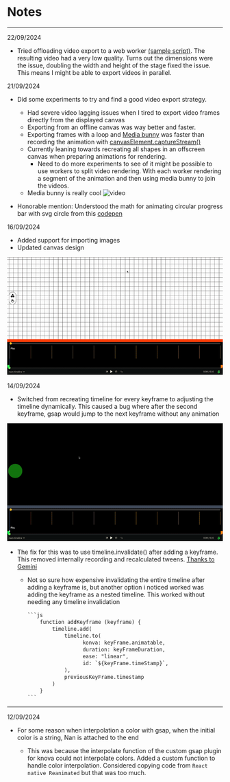 # Notes

<hr />
22/09/2024

- Tried offloading video export to a web worker [(sample script)](https://gist.github.com/uwemneku/53da519d8f602098c9fb7dacba53a672). The resulting video had a very low quality. Turns out the dimensions were the issue, doubling the width and height of the stage fixed the issue.
This means I might be able to export videos in parallel.

21/09/2024

- Did some experiments to try and find a good video export strategy.
  - Had severe video lagging issues when I tired to export video frames directly from the displayed canvas
  - Exporting from an offline canvas was way better and faster.
  - Exporting frames with a loop and [Media bunny](https://mediabunny.dev/examples/procedural-generation/) was faster than recording the animation with [canvasElement.captureStream()](https://developer.mozilla.org/en-US/docs/Web/API/HTMLCanvasElement/captureStream)
  - Currently leaning towards recreating all shapes in an offscreen canvas when preparing animations for rendering.
    - Need to do more experiments to see of it might be possible to use workers to split video rendering.
        With each worker rendering a segment of the animation and then using media bunny to join the videos.
  - Media bunny is really cool
  ![video](./docs/assets/export.gif "Video export")

- Honorable mention: Understood the math for animating circular progress bar with svg circle from this [codepen](https://codepen.io/JMChristensen/pen/AGbeEy?editors=1111)

16/09/2024

- Added support for importing images
- Updated canvas design
<img src="./docs/assets/ezgif-2e8bcf8acdc3cd.gif" alt="">

14/09/2024

- Switched from recreating timeline for every keyframe to adjusting the timeline dynamically. This caused a bug where after the second keyframe, gsap would jump to the next keyframe without any animation

<img src="./docs/assets/ezgif-6c0d5d1d59ebd8.gif" alt="bug gif" />

- The fix for this was to use timeline.invalidate() after adding a keyframe. This removed internally recording and recalculated tweens. [Thanks to Gemini](https://share.google/aimode/d90IQATrmRZCRKkDl)

  - Not so sure how expensive invalidating the entire timeline after  adding a keyframe is, but another option i noticed worked was adding the keyframe as a nested timeline. This worked without needing any timeline invalidation

        ```js
            function addKeyframe (keyframe) {
                timeline.add(
                    timeline.to(
                          konva: keyFrame.animatable,
                          duration: keyFrameDuration,
                          ease: "linear",
                          id: `${keyFrame.timeStamp}`,
                    ),
                    previousKeyFrame.timestamp
                )
            }
        ```

<hr />
12/09/2024

- For some reason when interpolation a color with gsap, when the initial color is a string, Nan is attached to the end

  - This was because the interpolate function of the custom gsap plugin for knova could not interpolate colors. Added a custom function to handle color interpolation. Considered copying code from `React native Reanimated` but that was too much.

